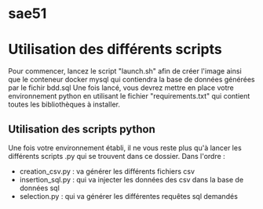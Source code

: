 # sae51
# Utilisation des différents scripts

 Pour commencer, lancez le script "launch.sh" afin de créer l'image ainsi que le conteneur docker mysql qui contiendra la base de données générées par le fichir bdd.sql
Une fois lancé, vous devrez mettre en place votre environnement python en utilisant le fichier "requirements.txt" qui contient toutes les bibliothèques à installer.

## Utilisation des scripts python
Une fois votre environnement établi, il ne vous reste plus qu'à lancer les différents scripts .py qui se trouvent dans ce dossier.
Dans l'ordre :
  - creation_csv.py : va générer les différents fichiers csv
  - insertion_sql.py : qui va injecter les données des csv dans la base de données sql
  - selection.py : qui va générer les différentes requêtes sql demandés
